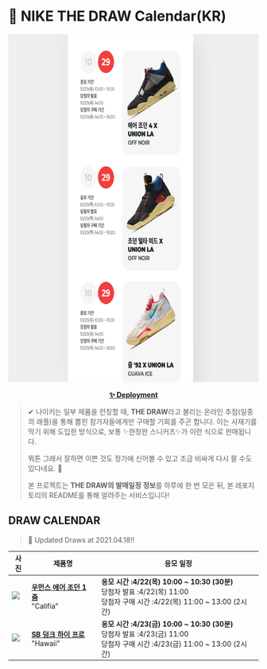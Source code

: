 # 👟 NIKE THE DRAW Calendar(KR)

<div align="center">
  <a href="https://junhoyeo.github.io/NIKE-THE-DRAW-Calendar/">
    <img src="./docs/images/preview.png" alt="Preview image of deployed application" height="700px" width="700px" />
  </a>
</div>

<p align="center">
  <a href="https://junhoyeo.github.io/NIKE-THE-DRAW-Calendar/">
    <strong>✨ Deployment</strong>
  </a>
</p>

> ✔ 나이키는 일부 제품을 런칭할 때, **THE DRAW**라고 불리는 온라인 추첨(일종의 래플)을 통해 뽑힌 참가자들에게만 구매할 기회를 주곤 합니다. 이는 사재기를 막기 위해 도입한 방식으로, 보통 ✨한정판 스니커즈✨가 이런 식으로 판매됩니다.
>
> 뭐튼 그래서 잘하면 이쁜 것도 정가에 신어볼 수 있고 조금 비싸게 다시 팔 수도 있다네요. 🤭
>
> 본 프로젝트는 **THE DRAW의 발매일정 정보**를 하루에 한 번 모은 뒤, 본 레포지토리의 README를 통해 알려주는 서비스입니다!

## DRAW CALENDAR

<!-- DRAW CALENDAR: START -->

> 👟 Updated Draws at 2021.04.18‼️

| 사진 | 제품명 | 응모 일정 |
| --- | ---- | ------- |
| <img src="https://static-breeze.nike.co.kr/kr/ko_kr/cmsstatic/product/DJ1199-400/c9aaccef-b952-4018-9b4c-283e604e350b_primary.jpg?snkrBrowse" width="256" /> | <a href="https://www.nike.com/kr/launch/t/women/fw/basketball/DJ1199-400/tzlq65/wmns-air-jordan-1-zoom-cmft-sp"><strong>우먼스 에어 조던 1 줌</strong><br /></a> "Califia" | <strong>응모 시간 :4/22(목) 10:00 ~ 10:30 (30분)</strong><br />당첨자 발표 :4/22(목) 11:00<br />당첨자 구매 시간 :4/22(목) 11:00 ~ 13:00 (2시간) |
| <img src="https://static-breeze.nike.co.kr/kr/ko_kr/cmsstatic/product/CZ2232-300/47008f8e-8761-43a5-99a2-3d8a2e8767be_primary.jpg?snkrBrowse" width="256" /> | <a href="https://www.nike.com/kr/launch/t/adult-unisex/fw/action-outdoor/CZ2232-300/xmkq53/nike-sb-dunk-high-pro-qs"><strong>SB 덩크 하이 프로</strong><br /></a> "Hawaii" | <strong>응모 시간 :4/23(금) 10:00 ~ 10:30 (30분)</strong><br />당첨자 발표 :4/23(금) 11:00<br />당첨자 구매 시간 :4/23(금) 11:00 ~ 13:00 (2시간) |

<!-- DRAW CALENDAR: END -->
